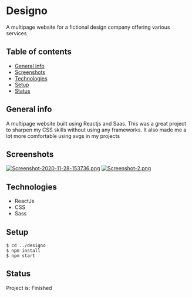 # Designo
A multipage website for a fictional design company offering various services

## Table of contents
* [General info](#general-info)
* [Screenshots](#screenshots)
* [Technologies](#technologies)
* [Setup](#setup)
* [Status](#status)

## General info
A multipage website built using Reactjs and Saas. This was a great project to sharpen my CSS skills without using any frameworks. It also made me 
a lot more comfortable using svgs in my projects

## Screenshots
[![Screenshot-2020-11-28-153736.png](https://i.postimg.cc/RZwhc2V0/Screenshot-2020-11-28-153736.png)](https://postimg.cc/75Yq4szv)
[![Screenshot-2.png](https://i.postimg.cc/nL0H2x8n/Screenshot-2.png)](https://postimg.cc/Ffk5F2s6)

## Technologies
* ReactJs
* CSS
* Sass

## Setup
```
$ cd ../designo
$ npm install
$ npm start
```

## Status
Project is: Finished
